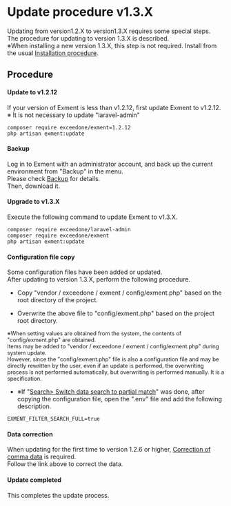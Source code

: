 # Update procedure v1.3.X
Updating from version1.2.X to version1.3.X requires some special steps.  
The procedure for updating to version 1.3.X is described.  
※When installing a new version 1.3.X, this step is not required.   Install from the usual [Installation procedure](/quickstart).  

## Procedure
#### Update to v1.2.12
If your version of Exment is less than v1.2.12, first update Exment to v1.2.12.  
※ It is not necessary to update "laravel-admin"

~~~
composer require exceedone/exment=1.2.12
php artisan exment:update
~~~


#### Backup
Log in to Exment with an administrator account, and back up the current environment from "Backup" in the menu.  
Please check [Backup](/backup) for details.  
Then, download it.  

#### Upgrade to v1.3.X
Execute the following command to update Exment to v1.3.X.  

~~~
composer require exceedone/laravel-admin
composer require exceedone/exment
php artisan exment:update
~~~

#### Configuration file copy
Some configuration files have been added or updated.  
After updating to version 1.3.X, perform the following procedure.  

- Copy "vendor / exceedone / exment / config/exment.php" based on the root directory of the project.

- Overwrite the above file to "config/exment.php" based on the project root directory.

<span style="font-size:0.9em;">※When setting values are obtained from the system, the contents of "config/exment.php" are obtained.  
Items may be added to "vendor / exceedone / exment / config/exment.php" during system update.  
However, since the "config/exment.php" file is also a configuration file and may be directly rewritten by the user, even if an update is performed, the overwriting process is not performed automatically, but overwriting is performed manually. It is a specification.
</span>

- ※If "[Search> Switch data search to partial match](/search)" was done, after copying the configuration file, open the ".env" file and add the following description.  

~~~
EXMENT_FILTER_SEARCH_FULL=true
~~~

#### Data correction
When updating for the first time to version 1.2.6 or higher, [Correction of comma data](/patch/comma) is required.  
Follow the link above to correct the data.  


#### Update completed
This completes the update process.